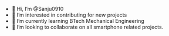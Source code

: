 - 👋 Hi, I’m @Sanju0910
- 👀 I’m interested in contributing for new projects 
- 🌱 I’m currently learning BTech Mechanical Engineering
- 💞️ I’m looking to collaborate on all smartphone related projects. 


<!---
Sanju0910/Sanju0910 is a ✨ special ✨ repository because its `README.md` (this file) appears on your GitHub profile.
You can click the Preview link to take a look at your changes.
--->
